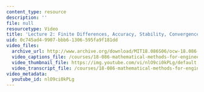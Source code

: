 ```yaml
---
content_type: resource
description: ''
file: null
resourcetype: Video
title: 'Lecture 2: Finite Differences, Accuracy, Stability, Convergence'
uid: 0c745ad4-9907-bbb6-1306-595fa9f181dd
video_files:
  archive_url: http://www.archive.org/download/MIT18.086S06/ocw-18.086-10feb2006-220k.mp4
  video_captions_file: /courses/18-086-mathematical-methods-for-engineers-ii-spring-2006/95d48dbd2a54530689d365cc73bc79a0_nlO9ci0kPLg.vtt
  video_thumbnail_file: https://img.youtube.com/vi/nlO9ci0kPLg/default.jpg
  video_transcript_file: /courses/18-086-mathematical-methods-for-engineers-ii-spring-2006/a6b808a6c49890f231d7a8c109029488_nlO9ci0kPLg.pdf
video_metadata:
  youtube_id: nlO9ci0kPLg
---
```

